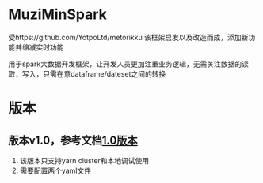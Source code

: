 # MuziMinSpark  
受https://github.com/YotpoLtd/metorikku  该框架启发以及改造而成，添加新功能并缩减实时功能  

用于spark大数据开发框架，让开发人员更加注重业务逻辑，无需关注数据的读取，写入，只需在意dataframe/dateset之间的转换

# 版本
## 版本v1.0，参考文档[1.0版本](doc/v1.0.md)
1. 该版本只支持yarn cluster和本地调试使用
2. 需要配置两个yaml文件
